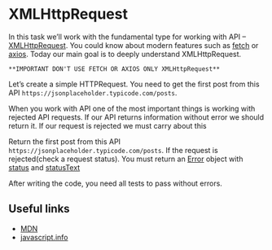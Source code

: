 # XMLHttpRequest

In this task we’ll work with the fundamental type for working with API – [XMLHttpRequest](https://developer.mozilla.org/en-US/docs/Web/API/XMLHttpRequest). You could know about modern features such as [fetch](https://developer.mozilla.org/en-US/docs/Web/API/Fetch_API) or [axios](https://axios-http.com/docs/intro). Today our main goal is to deeply understand XMLHttpRequest.

`**IMPORTANT DON'T USE FETCH OR AXIOS ONLY XMLHttpRequest**`

Let’s create a simple HTTPRequest. You need to get the first post from this API `https://jsonplaceholder.typicode.com/posts`.

When you work with API  one of the most important things is working with rejected API requests. If our API returns information without error we should return it. If our request is rejected we must carry about this

Return the first post from this API `https://jsonplaceholder.typicode.com/posts`. If the request is rejected(check a request status). You must return an [Error](https://developer.mozilla.org/en-US/docs/Web/JavaScript/Reference/Global_Objects/Error/Error) object with [status](https://developer.mozilla.org/en-US/docs/Web/API/XMLHttpRequest/status) and [statusText](https://developer.mozilla.org/en-US/docs/Web/API/XMLHttpRequest/statusText)

After writing the code, you need all tests to pass without errors. 
## Useful links

- [MDN](https://developer.mozilla.org/en-US/docs/Web/API/XMLHttpRequest)
- [javascript.info](https://javascript.info/xmlhttprequest)